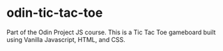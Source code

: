 # odin-tic-tac-toe
Part of the Odin Project JS course. This is a Tic Tac Toe gameboard built using Vanilla Javascript, HTML, and CSS. 


